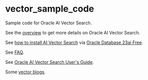 # vector_sample_code
Sample code for Oracle AI Vector Search.

See the [overview](Overview%20of%20AI%20Vector%20Search/README.md) to get more details on Oracle AI Vector Search.

See [how to install AI Vector Search](Installation/Oracle%20Database%2023ai%20Free) via [Oracle Database 23ai Free](https://www.oracle.com/database/free/get-started/).

See [FAQ](FAQ/faq.md).

See [Oracle AI Vector Search User's Guide](https://docs.oracle.com/en/database/oracle/oracle-database/23/vecse/index.html).

Some [vector blogs](https://blogs.oracle.com/database/post/oracle-announces-general-availability-of-ai-vector-search-in-oracle-database-23ai).
